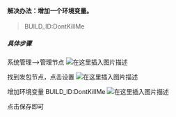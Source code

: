 
#### 解决办法：增加一个环境变量。

> BUILD_ID:DontKillMe

##### 具体步骤
系统管理-->管理节点
![在这里插入图片描述](https://img-blog.csdnimg.cn/20200705152306648.png?x-oss-process=image/watermark,type_ZmFuZ3poZW5naGVpdGk,shadow_10,text_aHR0cHM6Ly9ibG9nLmNzZG4ubmV0L3FxXzM5MjIwNzQ4,size_16,color_FFFFFF,t_70)


找到发包节点，点击设置
![在这里插入图片描述](https://img-blog.csdnimg.cn/20200705151231239.png?x-oss-process=image/watermark,type_ZmFuZ3poZW5naGVpdGk,shadow_10,text_aHR0cHM6Ly9ibG9nLmNzZG4ubmV0L3FxXzM5MjIwNzQ4,size_16,color_FFFFFF,t_70)

增加环境变量
BUILD_ID:DontKillMe
![在这里插入图片描述](https://img-blog.csdnimg.cn/20200705151336723.png?x-oss-process=image/watermark,type_ZmFuZ3poZW5naGVpdGk,shadow_10,text_aHR0cHM6Ly9ibG9nLmNzZG4ubmV0L3FxXzM5MjIwNzQ4,size_16,color_FFFFFF,t_70)

点击保存即可